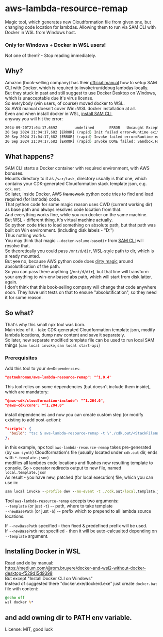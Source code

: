 # aws-lambda-resource-remap
Magic tool, which generates new Cloudformation file from given one, but changing code location for lambdas. Allowing them to run via SAM CLI with Docker in WSL from Windows host.

### Only for Windows + Docker in WSL users!

Not one of them? - Stop reading immediately.

## Why?

Amazon (book-selling company) has their [official manual](https://docs.aws.amazon.com/serverless-application-model/latest/developerguide/install-docker.html) how to setup SAM CLI with Docker, which is required to invoke/run/debug lambdas locally.  
But they stuck in past and still suggest to use Docker Desktop on Windows, which is unacceptable due it's virus license.  
So everybody (win users, of course) moved docker to WSL.  
So AWS manual doesn't cover Win+WSL docker installation at all.  
Even and when install docker in WSL, [install SAM CLI](https://docs.aws.amazon.com/serverless-application-model/latest/developerguide/install-sam-cli.html),  
anyway you will hit the error:
```cmd
2024-09-20T21:04:17.669Z        undefined       ERROR   Uncaught Exception      {"errorType":"Runtime.ImportModuleError","errorMessage":"Error: Cannot find module 'index'\nRequire stack:\n- /var/runtime/index.mjs","stack":["Runtime.ImportModuleError: Error: Cannot find module 'index'","Require stack:","- /var/runtime/index.mjs","    at _loadUserApp (file:///var/runtime/index.mjs:1087:17)","    at async UserFunction.js.module.exports.load (file:///var/runtime/index.mjs:1119:21)","    at async start (file:///var/runtime/index.mjs:1282:23)","    at async file:///var/runtime/index.mjs:1288:1"]}
20 Sep 2024 21:04:17,682 [ERROR] (rapid) Init failed error=Runtime exited with error: exit status 129 InvokeID=
20 Sep 2024 21:04:17,682 [ERROR] (rapid) Invoke failed error=Runtime exited with error: exit status 129 InvokeID=b9086e3d-59d7-4904-b8bc-77e7d74e6d44
20 Sep 2024 21:04:17,682 [ERROR] (rapid) Invoke DONE failed: Sandbox.Failure
```

## What happens?

SAM CLI starts a Docker container with required environment, with AWS bonuses.  
Mounts directory to it as `/var/task`, directory usually is that one, which contains your CDK-generated Cloudformation stack template json, e.g. `cdk.out`.  
So later, inside Docker, AWS ~~framework~~ python code tries to find and load required (for lambda) code.  
That python code for some magic reason uses CWD (current working dir) as base path and always resolves code location from that.  
And everything works fine, while you run docker on the same machine.  
But WSL - different thing, it's virtual machine actually.  
So python code tries to load something on absolute path, but that path was built on Win environment. (including disk labels - "D:")  
Thus nothing works.  
You may think that magic `--docker-volume-basedir` from [SAM CLI](https://docs.aws.amazon.com/serverless-application-model/latest/developerguide/sam-cli-command-reference-sam-local-invoke.html) will resolve that.  
So theoretically you could pass `/mnt/d/dir`, WSL-style path to dir, which is already mounted.  
But ~~yes~~ no, because AWS python code does [dirty magic](https://github.com/aws/aws-sam-cli/blob/537f3cefed2c8999c6bd6cebffac72666d811534/samcli/lib/utils/codeuri.py#L38) around absolutification of the path.  
So you can pass there anything (`/mnt/d/dir`), but that line will transform your anything to win-env based abs path, which will start from disk latter, again.  
I don't think that this book-selling company will change that code anywhere soon. They have unit tests on that to ensure "absolutification", so they need it for some reason.  

## So what?

That's why this small npx tool was born.  
Main idea of it - take CDK-generated Cloudformation template json, modify lambda locations, dump new content and save it separately.  
So later, new separate modified template file can be used to run local SAM things (`sam local invoke`, `sam local start-api`)

### Prerequisites

Add this tool to your `devDependencies`:  

```json
"@stnekroman/aws-lambda-resource-remap": "^1.0.4"
```
This tool relies on some dependencies (but doesn't include them inside), which are mandatory:  

```json
"@aws-cdk/cloudformation-include": "^1.204.0",
"@aws-cdk/core": "^1.204.0"
```
install dependencies and now you can create custom step (or modify existing to add post-action):  

```json
"scripts": {
  "build": "tsc & aws-lambda-resource-remap -t \"./cdk.out/<StackFilename>.template.json\" > ./cdk.out/local.template.json",
},
```

in this example, npx tool `aws-lambda-resource-remap` takes pre-generated (by `sam synth`) Cloudformation's file (usually located under `cdk.out` dir, ends with `*.template.json`)  
modifies all lambdes code locations and flushes new resulting template to console.  So `>` operator redirects output to new file, named `local.template.json`  
As result - you have new, patched (for local execution) file, which you can use in:  

```cmd
sam local invoke --profile dev --no-event -t ./cdk.out/local.template.json <Name of your lambda function>
```

Tool `aws-lambda-resource-remap` accepts two arguments:  
`--template` (or just `-t`) -- path, where to take template  
`--newBasePath` (or just `-b`) -- prefix which to prepend to all lambda source locations.  

If `--newBasePath` specified - then fixed & predefined prefix will be used.  
If `--newBasePath` not specified - then it will be auto-calcualted depending on `--template` argument.  

## Installing Docker in WSL

Read and do by manual:  
https://medium.com/@rom.bruyere/docker-and-wsl2-without-docker-desktop-f529d15d9398  
But except "Install Docker CLI on Windows"  
Instead of suggested there "docker.exe/dockerd.exe" just create `docker.bat` file with content:

```bat
@echo off
wsl docker %*
```
and add owning dir to PATH env variable.
---
License: MIT, good luck